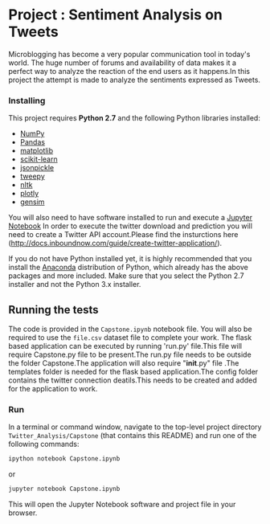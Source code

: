 # Project : Sentiment Analysis on Tweets

Microblogging has become a very popular communication tool in today's world. The huge number of forums and availability of data makes it a perfect way to analyze the reaction of the end users as it happens.In this project the attempt is made to analyze the sentiments expressed as Tweets.

### Installing

This project requires **Python 2.7** and the following Python libraries installed:

- [NumPy](http://www.numpy.org/)
- [Pandas](http://pandas.pydata.org)
- [matplotlib](http://matplotlib.org/)
- [scikit-learn](http://scikit-learn.org/stable/)
- [jsonpickle](https://jsonpickle.github.io/)
- [tweepy](http://www.tweepy.org/)
- [nltk](https://www.nltk.org/)
- [plotly](https://plot.ly/)
- [gensim](https://radimrehurek.com/gensim/)

You will also need to have software installed to run and execute a [Jupyter Notebook](http://ipython.org/notebook.html)
In order to execute the twitter download and prediction you will need to create a Twitter API account.Please find the insturctions here (http://docs.inboundnow.com/guide/create-twitter-application/).

If you do not have Python installed yet, it is highly recommended that you install the [Anaconda](http://continuum.io/downloads) distribution of Python, which already has the above packages and more included. Make sure that you select the Python 2.7 installer and not the Python 3.x installer. 

## Running the tests

The code is provided in the `Capstone.ipynb` notebook file. You will also be required to use the `file.csv` dataset file to complete your work. The flask based application can be executed by running 'run.py' file.This file will require Capstone.py file to be present.The run.py file needs to be outside the folder Capstone.The application will also require  "__init__.py" file .The templates folder is needed for the flask based application.The config folder contains the twitter connection deatils.This needs to be created and added for the application to work.


### Run

In a terminal or command window, navigate to the top-level project directory `Twitter_Analysis/Capstone` (that contains this README) and run one of the following commands:

```bash
ipython notebook Capstone.ipynb
```  
or
```bash
jupyter notebook Capstone.ipynb
```

This will open the Jupyter Notebook software and project file in your browser.

